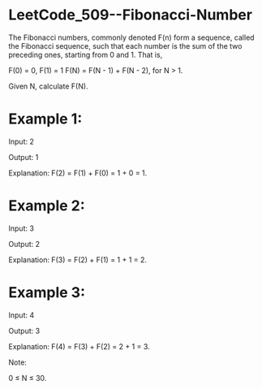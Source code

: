 # LeetCode_509--Fibonacci-Number

The Fibonacci numbers, commonly denoted F(n) form a sequence, called the Fibonacci sequence, such that each number is the sum of the two preceding ones, starting from 0 and 1. That is,

F(0) = 0,   F(1) = 1
F(N) = F(N - 1) + F(N - 2), for N > 1.

Given N, calculate F(N).

# Example 1:

Input: 2

Output: 1

Explanation: F(2) = F(1) + F(0) = 1 + 0 = 1.

# Example 2:

Input: 3

Output: 2

Explanation: F(3) = F(2) + F(1) = 1 + 1 = 2.

# Example 3:

Input: 4

Output: 3

Explanation: F(4) = F(3) + F(2) = 2 + 1 = 3.
 

Note:

0 ≤ N ≤ 30.
